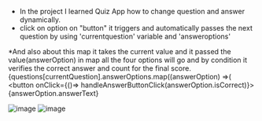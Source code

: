 * In the project I learned Quiz App how to change question and answer dynamically.
* click on option 
on "button" it triggers and automatically passes the next question 
by using 'currentquestion' variable and 'answeroptions' 

*And also about this map it takes the current value and it passed the value(answerOption) in map all the four options
will go and by condition it verifies the correct answer and count for the final score.
 {questions[currentQuestion].answerOptions.map((answerOption) =>(
                  <button onClick={()=> handleAnswerButtonClick(answerOption.isCorrect)}>{answerOption.answerText}</button>
               


![image](https://github.com/Vasanthkarri/Quiz-App-6/assets/95275323/b3e4150d-16d7-49f1-821e-40413305448e)
![image](https://github.com/Vasanthkarri/Quiz-App-6/assets/95275323/03e8f579-a68a-4716-b228-28c2d89ef204)
